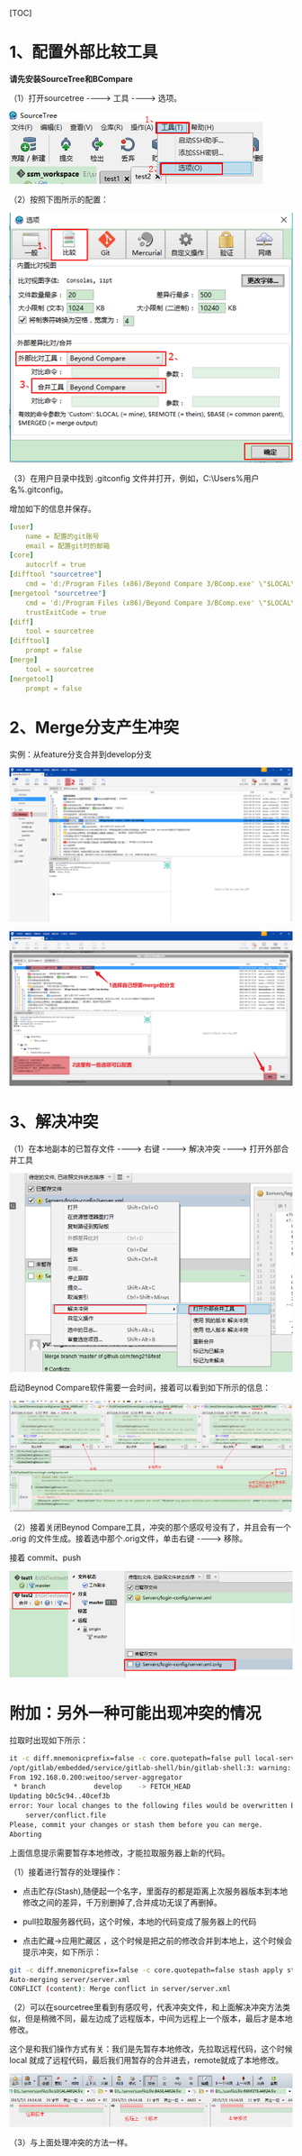 [TOC]


# 1、配置外部比较工具

**请先安装SourceTree和BCompare**

（1）打开sourcetree ----> 工具 ----> 选项。

![](./imgs/501.png)

（2）按照下图所示的配置：

![](./imgs/502.png)

（3）在用户目录中找到 .gitconfig 文件并打开，例如，C:\Users\%用户名%\.gitconfig。

增加如下的信息并保存。

```yaml
[user]
    name = 配置的git账号
    email = 配置git时的邮箱
[core]
    autocrlf = true
[difftool "sourcetree"]
    cmd = 'd:/Program Files (x86)/Beyond Compare 3/BComp.exe' \"$LOCAL\" \"$REMOTE\"
[mergetool "sourcetree"]
    cmd = 'd:/Program Files (x86)/Beyond Compare 3/BComp.exe' \"$LOCAL\" \"$REMOTE\" \"$BASE\" \"$MERGED\"
    trustExitCode = true
[diff]
    tool = sourcetree
[difftool]
    prompt = false
[merge]
    tool = sourcetree
[mergetool]
    prompt = false
```

# 2、Merge分支产生冲突

实例：从feature分支合并到develop分支

![](./imgs/503.png)

![](./imgs/504.png)

# 3、解决冲突

 （1）在本地副本的已暂存文件 ----> 右键 ----> 解决冲突 ----> 打开外部合并工具

![](./imgs/505.png)

启动Beynod Compare软件需要一会时间，接着可以看到如下所示的信息：

![](./imgs/506.png)

（2）接着关闭Beynod Compare工具，冲突的那个感叹号没有了，并且会有一个 .orig 的文件生成。接着选中那个.orig文件，单击右键 ----> 移除。

接着 commit、push

![](./imgs/507.png)

# 附加：另外一种可能出现冲突的情况

拉取时出现如下所示：

```bash
it -c diff.mnemonicprefix=false -c core.quotepath=false pull local-server-aggregator develop
/opt/gitlab/embedded/service/gitlab-shell/bin/gitlab-shell:3: warning: Insecure world writable dir /usr in PATH, mode 040777
From 192.168.0.200:weitoo/server-aggregator
 * branch            develop    -> FETCH_HEAD
Updating b0c5c94..40cef3b
error: Your local changes to the following files would be overwritten by merge:
    server/conflict.file
Please, commit your changes or stash them before you can merge.
Aborting
```

上面信息提示需要暂存本地修改，才能拉取服务器上新的代码。

（1）接着进行暂存的处理操作：

- 点击贮存(Stash),随便起一个名字，里面存的都是距离上次服务器版本到本地修改之间的差异，千万别删掉了,合并成功无误了再删掉。

- pull拉取服务器代码，这个时候，本地的代码变成了服务器上的代码

- 点击贮藏->应用贮藏区 ，这个时候是把之前的修改合并到本地上，这个时候会提示冲突，如下所示：

```bash
git -c diff.mnemonicprefix=false -c core.quotepath=false stash apply stash@{0}
Auto-merging server/server.xml
CONFLICT (content): Merge conflict in server/server.xml
```

（2）可以在sourcetree里看到有感叹号，代表冲突文件，和上面解决冲突方法类似，但是稍微不同，最左边成了远程版本，中间为远程上一个版本，最后才是本地修改。

这个是和我们操作方式有关：我们是先暂存本地修改，先拉取远程代码，这个时候local 就成了远程代码，最后我们用暂存的合并进去，remote就成了本地修改。

![](./imgs/508.png)

（3）与上面处理冲突的方法一样。